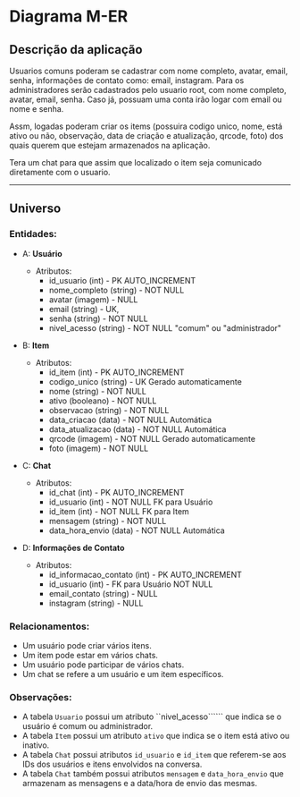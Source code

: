 # Diagrama M-ER

## Descrição da aplicação

Usuarios comuns poderam se cadastrar com nome completo, avatar, email, senha, informações de contato como: email, instagram. Para os administradores serão cadastrados pelo usuario root, com nome completo, avatar, email, senha. Caso já, possuam uma conta irão logar com email ou nome e senha.

Assm, logadas poderam criar os items (possuira codigo unico, nome, está ativo ou não, observação, data de criação e atualização, qrcode, foto) dos quais querem que estejam armazenados na aplicação.

Tera um chat para que assim que localizado o item seja comunicado diretamente com o usuario.

---

## Universo

### Entidades:

* A: **Usuário**
    * Atributos:
        * id_usuario (int) - PK AUTO_INCREMENT 
        * nome_completo (string) - NOT NULL
        * avatar (imagem) - NULL
        * email (string) - UK,
        * senha (string) - NOT NULL
        * nivel_acesso (string) - NOT NULL "comum" ou "administrador"

* B: **Item**
    * Atributos:
        * id_item (int) - PK AUTO_INCREMENT
        * codigo_unico (string) - UK Gerado automaticamente
        * nome (string) - NOT NULL
        * ativo (booleano) - NOT NULL
        * observacao (string) - NOT NULL
        * data_criacao (data) - NOT NULL Automática
        * data_atualizacao (data) - NOT NULL Automática
        * qrcode (imagem) - NOT NULL Gerado automaticamente
        * foto (imagem) - NOT NULL

* C: **Chat**
    * Atributos:
        * id_chat (int) - PK AUTO_INCREMENT
        * id_usuario (int) - NOT NULL FK para Usuário
        * id_item (int) - NOT NULL FK para Item
        * mensagem (string) - NOT NULL
        * data_hora_envio (data) - NOT NULL Automática

* D: **Informações de Contato**
    * Atributos:
        * id_informacao_contato (int) - PK AUTO_INCREMENT 
        * id_usuario (int) - FK para Usuário NOT NULL
        * email_contato (string) - NULL
        * instagram (string) - NULL

### Relacionamentos:

* Um usuário pode criar vários itens.
* Um item pode estar em vários chats.
* Um usuário pode participar de vários chats.
* Um chat se refere a um usuário e um item específicos.

### Observações:

* A tabela `Usuario` possui um atributo ``nivel_acesso`````` que indica se o usuário é comum ou administrador.
* A tabela `Item` possui um atributo `ativo` que indica se o item está ativo ou inativo.
* A tabela `Chat` possui atributos `id_usuario` e `id_item` que referem-se aos IDs dos usuários e itens envolvidos na conversa.
* A tabela `Chat` também possui atributos `mensagem` e `data_hora_envio` que armazenam as mensagens e a data/hora de envio das mesmas.


